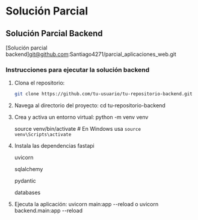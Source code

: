# Solución Parcial

## Solución Parcial Backend

[Solución parcial backend]git@github.com:Santiago4271/parcial_aplicaciones_web.git

### Instrucciones para ejecutar la solución backend

1. Clona el repositorio:
   ```sh
   git clone https://github.com/tu-usuario/tu-repositorio-backend.git
2. Navega al directorio del proyecto:
   cd tu-repositorio-backend

3. Crea y activa un entorno virtual:
   python -m venv venv
   
   source venv/bin/activate  # En Windows usa `source   
   venv\Scripts\activate`

5. Instala las dependencias
   fastapi
   
   uvicorn
   
   sqlalchemy
   
   pydantic
   
   databases

7. Ejecuta la aplicación:
   uvicorn main:app --reload o uvicorn backend.main:app --reload
